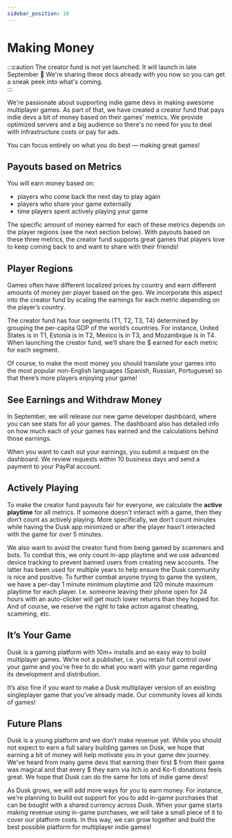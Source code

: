 ```yaml
---
sidebar_position: 10
---
```


# Making Money

:::caution
The creator fund is not yet launched. It will launch in late September 🥳 We're sharing these docs already with you now so you can get a sneak peek into what's coming.   
:::

We're passionate about supporting indie game devs in making awesome multiplayer games. As part of that, we have created a creator fund that pays indie devs a bit of money based on their games' metrics. We provide optimized servers and a big audience so there's no need for you to deal with infrastructure costs or pay for ads.

You can focus entirely on what you do best — making great games!

## Payouts based on Metrics

You will earn money based on:
- players who come back the next day to play again
- players who share your game externally
- time players spent actively playing your game

The specific amount of money earned for each of these metrics depends on the player regions (see the next section below). With payouts based on these three metrics, the creator fund supports great games that players love to keep coming back to and want to share with their friends!

## Player Regions

Games often have different localized prices by country and earn different amounts of money per player based on the geo. We incorporate this aspect into the creator fund by scaling the earnings for each metric depending on the player’s country.

The creator fund has four segments (T1, T2, T3, T4) determined by grouping the per-capita GDP of the world’s countries. For instance, United States is in T1, Estonia is in T2, Mexico is in T3, and Mozambique is in T4. When launching the creator fund, we’ll share the $ earned for each metric for each segment.

Of course, to make the most money you should translate your games into the most popular non-English languages (Spanish, Russian, Portuguese) so that there’s more players enjoying your game!

## See Earnings and Withdraw Money

In September, we will release our new game developer dashboard, where you can see stats for all your games. The dashboard also has detailed info on how much each of your games has earned and the calculations behind those earnings.

When you want to cash out your earnings, you submit a request on the dashboard. We review requests within 10 business days and send a payment to your PayPal account.

## Actively Playing

To make the creator fund payouts fair for everyone, we calculate the **active playtime** for all metrics. If someone doesn't interact with a game, then they don’t count as actively playing. More specifically, we don’t count minutes while having the Dusk app minimized or after the player hasn’t interacted with the game for over 5 minutes.

We also want to avoid the creator fund from being gamed by scammers and bots. To combat this, we only count in-app playtime and we use advanced device tracking to prevent banned users from creating new accounts. The latter has been used for multiple years to help ensure the Dusk community is nice and positive. To further combat anyone trying to game the system, we have a per-day 1 minute minimum playtime and 120 minute maximum playtime for each player. I.e. someone leaving their phone open for 24 hours with an auto-clicker will get much lower returns than they hoped for. And of course, we reserve the right to take action against cheating, scamming, etc.

## It’s Your Game

Dusk is a gaming platform with 10m+ installs and an easy way to build multiplayer games. We’re not a publisher, i.e. you retain full control over your game and you're free to do what you want with your game regarding its development and distribution.

It’s also fine if you want to make a Dusk multiplayer version of an existing singleplayer game that you’ve already made. Our community loves all kinds of games!

## Future Plans

Dusk is a young platform and we don’t make revenue yet. While you should not expect to earn a full salary building games on Dusk, we hope that earning a bit of money will help motivate you in your game dev journey. We've heard from many game devs that earning their first $ from their game was magical and that every $ they earn via itch.io and Ko-fi donations feels great. We hope that Dusk can do the same for lots of indie game devs!

As Dusk grows, we will add more ways for you to earn money. For instance, we're planning to build out support for you to add in-game purchases that can be bought with a shared currency across Dusk. When your game starts making revenue using in-game purchases, we will take a small piece of it to cover our platform costs. In this way, we can grow together and build the best possible platform for multiplayer indie games!
